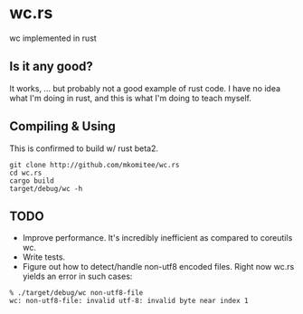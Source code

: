 # wc.rs
wc implemented in rust

## Is it any good?

It works, ... but probably not a good example of rust code. I have no
idea what I'm doing in rust, and this is what I'm doing to teach myself.

## Compiling & Using

This is confirmed to build w/ rust beta2.

```
git clone http://github.com/mkomitee/wc.rs
cd wc.rs
cargo build
target/debug/wc -h
```

## TODO
* Improve performance. It's incredibly inefficient as compared to
  coreutils wc.
* Write tests.
* Figure out how to detect/handle non-utf8 encoded files. Right now
  wc.rs yields an error in such cases:

```
% ./target/debug/wc non-utf8-file
wc: non-utf8-file: invalid utf-8: invalid byte near index 1
```
